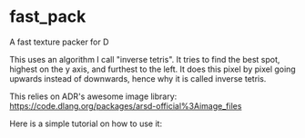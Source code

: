 # fast_pack
 A fast texture packer for D

This uses an algorithm I call "inverse tetris". It tries to find the best spot, highest on the y axis, and furthest to the left. It does this pixel by pixel going upwards instead of downwards, hence why it is called inverse tetris.

This relies on ADR's awesome image library: https://code.dlang.org/packages/arsd-official%3Aimage_files

Here is a simple tutorial on how to use it:

```d


```